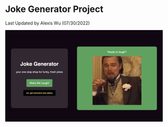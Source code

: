 # Joke Generator Project

Last Updated by Alexis Wu (07/30/2022)

<a href="url"><img src="/images/generator-home.png"></a>
